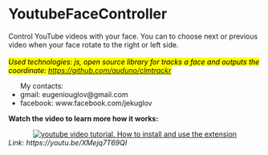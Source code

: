 # YoutubeFaceController
Control YouTube videos with your face. You can to choose next or previous video when your face rotate to the right or left side. 
<br><br><i><mark>Used technologies: js, open source library for tracks a face and outputs the coordinate: https://github.com/auduno/clmtrackr</mark></i>
<ul>
My contacts:
  <li>gmail: eugeniouglov@gmail.com</li>
  <li>facebook: www.facebook.com/jekuglov</li>
</ul>

<b>Watch the video to learn more how it works:</b>


<div align="center">
  <a target="_blank" rel="noopener noreferrer" href="https://youtu.be/XMejq7T69QI"><img src="https://i.ibb.co/JnNtj1M/youtubefacecontroller.png" alt="youtube video tutorial. How to install and use the extension"></a>
</div>
<i>Link: https://youtu.be/XMejq7T69QI</i>
